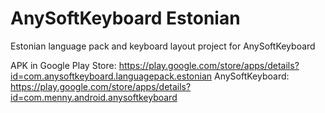 AnySoftKeyboard Estonian
============

Estonian language pack and keyboard layout project for AnySoftKeyboard

APK in Google Play Store: https://play.google.com/store/apps/details?id=com.anysoftkeyboard.languagepack.estonian
AnySoftKeyboard: https://play.google.com/store/apps/details?id=com.menny.android.anysoftkeyboard
